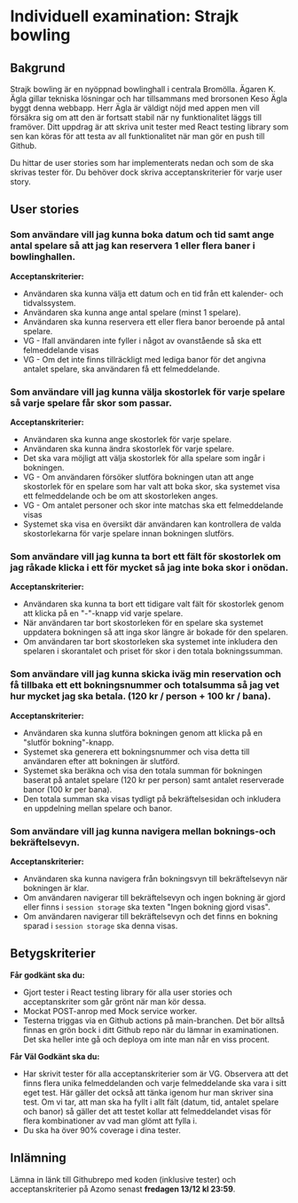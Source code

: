 # Individuell examination: Strajk bowling

## Bakgrund

Strajk bowling är en nyöppnad bowlinghall i centrala Bromölla. Ägaren K. Ägla gillar tekniska lösningar och har tillsammans med brorsonen Keso Ägla byggt denna webbapp.
Herr Ägla är väldigt nöjd med appen men vill försäkra sig om att den är fortsatt stabil när ny funktionalitet läggs till framöver. Ditt uppdrag är att skriva unit tester med React testing library som sen kan köras för att testa av all funktionalitet när man gör en push till Github.

Du hittar de user stories som har implementerats nedan och som de ska skrivas tester för. Du behöver dock skriva acceptanskriterier för varje user story.

## User stories

### Som användare vill jag kunna boka datum och tid samt ange antal spelare så att jag kan reservera 1 eller flera baner i bowlinghallen.

**Acceptanskriterier:**

- Användaren ska kunna välja ett datum och en tid från ett kalender- och tidvalssystem.
- Användaren ska kunna ange antal spelare (minst 1 spelare).
- Användaren ska kunna reservera ett eller flera banor beroende på antal spelare.
- VG - Ifall användaren inte fyller i något av ovanstående så ska ett felmeddelande visas
- VG - Om det inte finns tillräckligt med lediga banor för det angivna antalet spelare, ska användaren få ett felmeddelande.

### Som användare vill jag kunna välja skostorlek för varje spelare så varje spelare får skor som passar.

**Acceptanskriterier:**

- Användaren ska kunna ange skostorlek för varje spelare.
- Användaren ska kunna ändra skostorlek för varje spelare.
- Det ska vara möjligt att välja skostorlek för alla spelare som ingår i bokningen.
- VG - Om användaren försöker slutföra bokningen utan att ange skostorlek för en spelare som har valt att boka skor, ska systemet visa ett felmeddelande och be om att skostorleken anges.
- VG - Om antalet personer och skor inte matchas ska ett felmeddelande visas
- Systemet ska visa en översikt där användaren kan kontrollera de valda skostorlekarna för varje spelare innan bokningen slutförs.

### Som användare vill jag kunna ta bort ett fält för skostorlek om jag råkade klicka i ett för mycket så jag inte boka skor i onödan.

**Acceptanskriterier:**

- Användaren ska kunna ta bort ett tidigare valt fält för skostorlek genom att klicka på en "-"-knapp vid varje spelare.
- När användaren tar bort skostorleken för en spelare ska systemet uppdatera bokningen så att inga skor längre är bokade för den spelaren.
- Om användaren tar bort skostorleken ska systemet inte inkludera den spelaren i skorantalet och priset för skor i den totala bokningssumman.

### Som användare vill jag kunna skicka iväg min reservation och få tillbaka ett ett bokningsnummer och totalsumma så jag vet hur mycket jag ska betala. (120 kr / person + 100 kr / bana).

**Acceptanskriterier:**

- Användaren ska kunna slutföra bokningen genom att klicka på en "slutför bokning"-knapp.
- Systemet ska generera ett bokningsnummer och visa detta till användaren efter att bokningen är slutförd.
- Systemet ska beräkna och visa den totala summan för bokningen baserat på antalet spelare (120 kr per person) samt antalet reserverade banor (100 kr per bana).
- Den totala summan ska visas tydligt på bekräftelsesidan och inkludera en uppdelning mellan spelare och banor.

### Som användare vill jag kunna navigera mellan boknings-och bekräftelsevyn.

**Acceptanskriterier:**

- Användaren ska kunna navigera från bokningsvyn till bekräftelsevyn när bokningen är klar.
- Om användaren navigerar till bekräftelsevyn och ingen bokning är gjord eller finns i `session storage` ska texten "Ingen bokning gjord visas".
- Om användaren navigerar till bekräftelsevyn och det finns en bokning sparad i `session storage` ska denna visas.

## Betygskriterier

**Får godkänt ska du:**

- Gjort tester i React testing library för alla user stories och acceptanskriter som går grönt när man kör dessa.
- Mockat POST-anrop med Mock service worker.
- Testerna triggas via en Github actions på main-branchen. Det bör alltså finnas en grön bock i ditt Github repo när du lämnar in examinationen. Det ska heller inte gå och deploya om inte man når en viss procent.

**Får Väl Godkänt ska du:**

- Har skrivit tester för alla acceptanskriterier som är VG. Observera att det finns flera unika felmeddelanden och varje felmeddelande ska vara i sitt eget test. Här gäller det också att tänka igenom hur man skriver sina test. Om vi tar, att man ska ha fyllt i allt fält (datum, tid, antalet spelare och banor) så gäller det att testet kollar att felmeddelandet visas för flera kombinationer av vad man glömt att fylla i.
- Du ska ha över 90% coverage i dina tester.

## Inlämning

Lämna in länk till Githubrepo med koden (inklusive tester) och acceptanskriterier på Azomo senast **fredagen 13/12 kl 23:59**.
